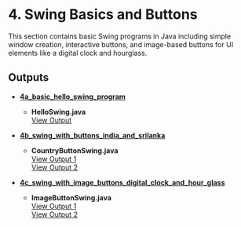 # 4. Swing Basics and Buttons

This section contains basic Swing programs in Java including simple window creation, interactive buttons, and image-based buttons for UI elements like a digital clock and hourglass.

## Outputs

- **[4a_basic_hello_swing_program](./4a_basic_hello_swing_program)**

  - **HelloSwing.java**  
    [View Output](./4a_basic_hello_swing_program/4a.jpg)

- **[4b_swing_with_buttons_india_and_srilanka](./4b_swing_with_buttons_india_and_srilanka)**

  - **CountryButtonSwing.java**  
    [View Output 1](./4b_swing_with_buttons_india_and_srilanka/4b.png)  
    [View Output 2](./4b_swing_with_buttons_india_and_srilanka/4b0.png)

- **[4c_swing_with_image_buttons_digital_clock_and_hour_glass](./4c_swing_with_image_buttons_digital_clock_and_hour_glass)**
  - **ImageButtonSwing.java**  
    [View Output 1](./4c_swing_with_image_buttons_digital_clock_and_hour_glass/4c.png)  
    [View Output 2](./4c_swing_with_image_buttons_digital_clock_and_hour_glass/4c0.png)
